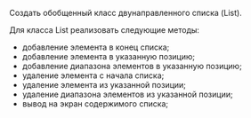 Создать обобщенный класс двунаправленного списка (List). 

Для класса List реализовать следующие методы: 

* добавление элемента в конец списка; 
* добавление элемента в указанную позицию;
* добавление диапазона элементов в указанную позицию; 
* удаление элемента с начала списка; 
* удаление элемента из указанной позиции;
* удаление диапазона элементов из указанной позиции; 
* вывод на экран содержимого списка;
